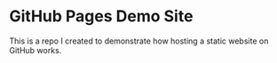 # GitHub Pages Demo Site

This is a repo I created to demonstrate how hosting a static website on GitHub works.
